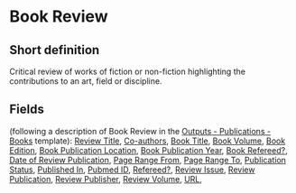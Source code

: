 # Book Review
## Short definition
Critical review of works of fiction or non-fiction highlighting the contributions to an art, field or discipline.
## Fields
(following a description of Book Review in the [Outputs - Publications - Books](../Templates/Outputs%20-%20Publications%20-%20Books.md) template):
[Review Title](../Object-Fields/Book%20Review/Review%20Title.md),
[Co-authors](../Object-Fields/Book%20Review/Co-authors.md),
[Book Title](../Object-Fields/Book%20Review/Book%20Title.md),
[Book Volume](../Object-Fields/Book%20Review/Book%20Volume.md),
[Book Edition](../Object-Fields/Book%20Review/Book%20Edition.md),
[Book Publication Location](../Object-Fields/Book%20Review/Book%20Publication%20Location.md),
[Book Publication Year](../Object-Fields/Book%20Review/Book%20Publication%20Year.md),
[Book Refereed?](../Object-Fields/Book%20Review/Book%20Refereed.md),
[Date of Review Publication](../Object-Fields/Book%20Review/Date%20of%20Review%20Publication.md),
[Page Range From](../Object-Fields/Book%20Review/Page%20Range%20From.md),
[Page Range To](../Object-Fields/Book%20Review/Page%20Range%20To.md),
[Publication Status](../Object-Fields/Book%20Review/Publication%20Status.md),
[Published In](../Object-Fields/Book%20Review/Published%20In.md),
[Pubmed ID](../Object-Fields/Book%20Review/Pubmed%20ID.md),
[Refereed?](../Object-Fields/Book%20Review/Refereed.md),
[Review Issue](../Object-Fields/Book%20Review/Review%20Issue.md),
[Review Publication](../Object-Fields/Book%20Review/Review%20Publication.md),
[Review Publisher](../Object-Fields/Book%20Review/Review%20Publisher.md),
[Review Volume](../Object-Fields/Book%20Review/Review%20Volume.md),
[URL](../Object-Fields/Book%20Review/URL.md),
